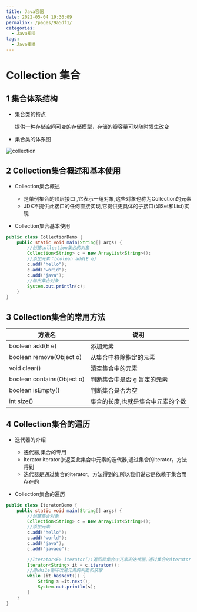 ```yaml
---
title: Java容器
date: 2022-05-04 19:36:09
permalink: /pages/9a5df1/
categories:
  - Java相关
tags:
  - Java相关
---
```

# Collection 集合

## 1 集合体系结构

- 集合类的特点

  提供一种存储空间可变的存储模型，存储的瓣容量可以随时发生改变

- 集合类的体系图

![collection](https://cdn.jsdelivr.net/gh/su-dd/cdn@main/博客/知识总结/Java相关/collection.webp)

 

## 2 Collection集合概述和基本使用

- Collection集合概述
  - 是单例集合的顶层接口 ,它表示一组对象,这些对象也称为Collection的元素
  - JDK不提供此接口的任何直接实现,它提供更具体的子接口(如Set和List)实现

- Collection集合基本使用

```java
public class CollectionDemo {
    public static void main(String[] args) {
        //创建collection集合的对象
        Collection<String> c = new ArrayList<String>();
        //添加元素：boolean add(E e)
        c.add("hello");
        c.add("worid");
        c.add("java");
        //输出集合对象
        System.out.println(c);
    }
}
```

## 3 Collection集合的常用方法

| **方法名**                 | **说明**                          |
| -------------------------- | --------------------------------- |
| boolean add(E e)           | 添加元素                          |
| boolean remove(Object o)   | 从集合中移除指定的元素            |
| void clear()               | 清空集合中的元素                  |
| boolean contains(Object o) | 判断集合中是否 g 旨定的元素       |
| boolean isEmpty()          | 判断集合是否为空                  |
| int size()                 | 集合的长度,也就是集合中元素的个数 |

 

## 4 Collection集合的遍历

- 迭代器的介绍
  - 迭代器,集合的专用
  - Iterator iterator():返回此集合中元素的迭代器,通过集合的iterator。方法得到
  - 迭代器是通过集合的iterator。方法得到的,所以我们说它是依赖于集合而存在的

- Collection集合的遍历

```java
public class IteratorDemo {
    public static void main(String[] args) {
        //创建集合对象
        Collection<String> c = new ArrayList<String>();
        //添加元素
        c.add("hello");
        c.add("world");
        c.add("java");
        c.add("javaee");

        //Iterator<E> iterator():返回此集合中兀素的迭代器,通过集合的iterator()方法得到
        Iterator<String> it = c.iterator();
        //用whi1e循环改进元素的判断和获取
        while (it.hasNext()) {
            String s =it.next();
            System.out.println(s);
        }
    }
}
```